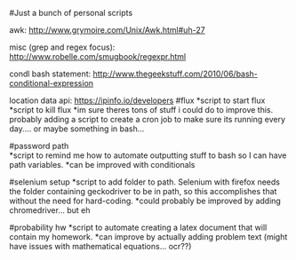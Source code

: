 #Just a bunch of personal scripts  

awk: http://www.grymoire.com/Unix/Awk.html#uh-27

misc (grep and regex focus): http://www.robelle.com/smugbook/regexpr.html

condl bash statement: http://www.thegeekstuff.com/2010/06/bash-conditional-expression

location data api: https://ipinfo.io/developers
#flux
*script to start flux
*script to kill flux
*im sure theres tons of stuff i could do to improve this. probably adding a script to create a cron job to make sure its running every day.... or maybe something in bash...

#password path  
*script to remind me how to automate outputting stuff to bash so I can have path variables.
*can be improved with conditionals

#selenium setup
*script to add folder to path. Selenium with firefox needs the folder containing geckodriver to be in path, so this accomplishes that without the need for hard-coding.
*could probably be improved by adding chromedriver... but eh

#probability hw
*script to automate creating a latex document that will contain my homework.
*can improve by actually adding problem text (might have issues with mathematical equations... ocr??)
